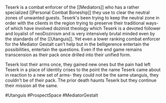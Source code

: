 Teserk is a combat enforcer of the [[Mediators]] who has a rather specialized [[Personal Combat Boneship]] they use to clear the neutral zones of unwanted guests. Teserk's been trying to keep the neutral zone in order with the clients in the region trying to preserve their traditional ways- of which have involved dozinist theology which Teserk is a devoted follower and loyalist of neoDozinism and is very intensively brutal minded even by the standards of the [[Utanguis]].  Yet even a lower ranking combat enforcer for the Mediator Gestalt can't help but in the belligerence entertain the possibilities, entertain the questions. Even if the end game remains transcension as their pack once drilled into their unified form. 

Teserk lost their arms once, they gained new ones but the pain had left Teserk in a place of identity crises to the point the name Teserk came about in reaction to a new set of arms- they could not be the same utanguis, they couldn't be of their pack. The prior death haunts Teserk but they continue their mission all the same.

#Utanguis 
#ProspectSpace 
#MediatorGestalt 